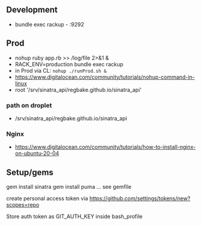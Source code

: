 ## Development
* bundle exec rackup - :9292

## Prod
* nohup ruby app.rb >> /log/file 2>&1 &
* RACK_ENV=production bundle exec rackup
* in Prod via CL: `nohup ./runProd.sh &`
* https://www.digitalocean.com/community/tutorials/nohup-command-in-linux
* root '/srv/sinatra_api/regbake.github.io/sinatra_api'

### path on droplet
* /srv/sinatra_api/regbake.github.io/sinatra_api

### Nginx
* https://www.digitalocean.com/community/tutorials/how-to-install-nginx-on-ubuntu-20-04


## Setup/gems
gem install sinatra
gem install puma
...
see gemfile

create personal access token via https://github.com/settings/tokens/new?scopes=repo

Store auth token as GIT_AUTH_KEY inside bash_profile


